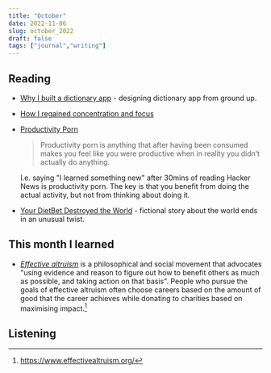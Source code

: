 ```yaml
---
title: "October"
date: 2022-11-06
slug: october_2022
draft: false
tags: ["journal","writing"]
---
```



## Reading

- [Why I built a dictionary app](https://www.wordnote.app/blog/why-i-built-dictionary-app) - designing dictionary app from ground up.
- [How I regained concentration and focus](https://www.innoq.com/en/blog/wie-ich-meine-konzentration-wiederfand/)
- [Productivity Porn](https://calebschoepp.com/blog/2022/productivity-porn/)

  > Productivity porn is anything that after having been consumed makes you feel like you were productive when in reality you didn’t actually do anything.
  
  I.e. saying "I learned something new" after 30mins of reading Hacker News is productivity porn.
  The key is that you benefit from doing the actual activity, but not from thinking about doing it.

- [Your DietBet Destroyed the World](https://davidlaprade.github.io/your-dietbet-destroyed-the-world) - fictional story about the world ends in an unusual twist.

## This month I learned

- _[Effective altruism](https://en.wikipedia.org/wiki/Effective_altruism)_ is a philosophical and
   social movement that advocates "using evidence and reason to figure out how to benefit others
   as much as possible, and taking action on that basis". People who pursue the goals of effective
   altruism often choose careers based on the amount of good that the career achieves while donating
   to charities based on maximising impact.[^1]

## Listening


[^1]: https://www.effectivealtruism.org/